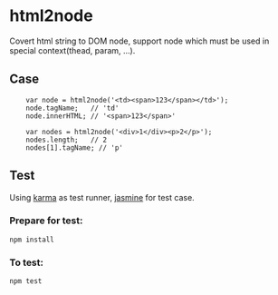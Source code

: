 html2node
=========

Covert html string to DOM node, support node which must be used in special context(thead, param, ...).
## Case
```
	var node = html2node('<td><span>123</span></td>');
	node.tagName; 	// 'td'
	node.innerHTML; // '<span>123</span>'

	var nodes = html2node('<div>1</div><p>2</p>');
	nodes.length; 	// 2
	nodes[1].tagName; // 'p'
```

## Test
Using [karma](http://karma-runner.github.io/) as test runner, [jasmine](http://jasmine.github.io/) for test case.
### Prepare for test:
```npm install```
### To test:
```npm test```